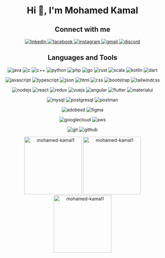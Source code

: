 <h1 align="center">Hi 👋, I'm Mohamed Kamal</h1>

<div align = center>

<h2>Connect with me</h2>
<p>
<a href="https://www.linkedin.com/in/mohamed-kamal-75437b243/" target="blank"> <img src="https://img.shields.io/badge/LinkedIn-0077B5?style=for-the-badge&logo=linkedin&logoColor=white" alt="linkedin" /> </a>
<a href="https://www.facebook.com/mohamed.kamal11" target="blank"> <img src="https://img.shields.io/badge/Facebook-1877F2?style=for-the-badge&logo=facebook&logoColor=white" alt="facebook" /> </a>
<a href="https://www.instagram.com/mo_kamal114/" target="blank"> <img src="https://img.shields.io/badge/Instagram-E4405F?style=for-the-badge&logo=instagram&logoColor=white" alt="instagram" /> </a>
<a href="mailto:kamalmohammed837@gmail.com" target="_blank"> <img src="https://img.shields.io/badge/Gmail-D14836?style=for-the-badge&logo=gmail&logoColor=white" alt="gmail" /> </a>
<a href="https://discord.com/channels/mohamed_kamal#9857" target="_blank"> <img src="https://img.shields.io/badge/Discord-7289DA?style=for-the-badge&logo=discord&logoColor=white" alt="discord" /> </a>

</p>

<h2>Languages and Tools</h2>
<p>
<a> <img src="https://img.shields.io/badge/Java-007396?style=for-the-badge&logo=java&logoColor=white" alt="java" /> </a>
<a> <img src="https://img.shields.io/badge/C-00599C?style=for-the-badge&logo=c&logoColor=white" alt="c" /> </a>
<a> <img src="https://img.shields.io/badge/C++-00599C?style=for-the-badge&logo=c%2B%2B&logoColor=white" alt="c++" /> </a>
<a> <img src="https://img.shields.io/badge/Python-3776AB?style=for-the-badge&logo=python&logoColor=white" alt="python" /> </a>
<a> <img src="https://img.shields.io/badge/PHP-777BB4?style=for-the-badge&logo=php&logoColor=white" alt="php" /> </a>
<a> <img src="https://img.shields.io/badge/Go-00ADD8?style=for-the-badge&logo=go&logoColor=white" alt="go" /> </a>
<a> <img src="https://img.shields.io/badge/Rust-000000?style=for-the-badge&logo=rust&logoColor=white" alt="rust" /> </a>
<a> <img src="https://img.shields.io/badge/Scala-DC322F?style=for-the-badge&logo=scala&logoColor=white" alt="scala" /> </a>
<a> <img src="https://img.shields.io/badge/Kotlin-0095D5?style=for-the-badge&logo=kotlin&logoColor=white" alt="kotlin" /> </a>
<a> <img src="https://img.shields.io/badge/Dart-0175C2?style=for-the-badge&logo=dart&logoColor=white" alt="dart" /> </a>

<a> <img src="https://img.shields.io/badge/JavaScript-F7DF1E?style=for-the-badge&logo=javascript&logoColor=black" alt="javascript" /> </a>
<a> <img src="https://img.shields.io/badge/TypeScript-3178C6?style=for-the-badge&logo=typescript&logoColor=white" alt="typescript" /> </a>
<a> <img src="https://img.shields.io/badge/JSON-000000?style=for-the-badge&logo=json&logoColor=white" alt="json" /> </a>
<a> <img src="https://img.shields.io/badge/HTML-239120?style=for-the-badge&logo=html5&logoColor=white" alt="html" /> </a>
<a> <img src="https://img.shields.io/badge/CSS-239120?style=for-the-badge&logo=css3&logoColor=white" alt="css" /> </a>
<a> <img src="https://img.shields.io/badge/Bootstrap-563D7C?style=for-the-badge&logo=bootstrap&logoColor=white" alt="bootstrap" /> </a>
<a> <img src="https://img.shields.io/badge/Tailwind_CSS-38B2AC?style=for-the-badge&logo=tailwind-css&logoColor=white" alt="tailwindcss" /> </a>

<a> <img src="https://img.shields.io/badge/Node.js-339933?style=for-the-badge&logo=node.js&logoColor=white" alt="nodejs" /> </a>
<a> <img src="https://img.shields.io/badge/React-61DAFB?style=for-the-badge&logo=react&logoColor=black" alt="react" /> </a>
<a> <img src="https://img.shields.io/badge/Redux-593D88?style=for-the-badge&logo=redux&logoColor=white" alt="redux" /> </a>
<a> <img src="https://img.shields.io/badge/Vue.js-4FC08D?style=for-the-badge&logo=vue.js&logoColor=white" alt="vuejs" /> </a>
<a> <img src="https://img.shields.io/badge/Angular-DD0031?style=for-the-badge&logo=angular&logoColor=white" alt="angular" /> </a>
<a> <img src="https://img.shields.io/badge/Flutter-02569B?style=for-the-badge&logo=flutter&logoColor=white" alt="flutter" /> </a>
<a> <img src="https://img.shields.io/badge/Material_UI-0081CB?style=for-the-badge&logo=material-ui&logoColor=white" alt="materialui" /> </a>


<a> <img src="https://img.shields.io/badge/MySQL-4479A1?style=for-the-badge&logo=mysql&logoColor=white" alt="mysql" /> </a>
<a> <img src="https://img.shields.io/badge/PostgreSQL-336791?style=for-the-badge&logo=postgresql&logoColor=white" alt="postgresql" /> </a>
<a> <img src="https://img.shields.io/badge/Postman-FF6C37?style=for-the-badge&logo=postman&logoColor=white" alt="postman" /> </a>

<a> <img src="https://img.shields.io/badge/Adobe_XD-FF61F6?style=for-the-badge&logo=adobe-xd&logoColor=white" alt="adobexd" /> </a>
<a> <img src="https://img.shields.io/badge/Figma-F24E1E?style=for-the-badge&logo=figma&logoColor=white" alt="figma" /> </a>

<a> <img src="https://img.shields.io/badge/Google_Cloud-4285F4?style=for-the-badge&logo=google-cloud&logoColor=white" alt="googlecloud" /> </a>
<a> <img src="https://img.shields.io/badge/AWS-232F3E?style=for-the-badge&logo=amazon-aws&logoColor=white" alt="aws" /> </a>

<a> <img src="https://img.shields.io/badge/Git-F05032?style=for-the-badge&logo=git&logoColor=white" alt="git" /> </a>
<a> <img src="https://img.shields.io/badge/GitHub-181717?style=for-the-badge&logo=github&logoColor=white" alt="github" /> </a>
</p>
<div>
<img height="180em" src="https://github-readme-stats.vercel.app/api/top-langs?username=mohamed-kamal1&show_icons=true&locale=en&layout=compact&icon_color=2fcca3&text_color=FFA718&theme=transparent&show_icons=true" alt="mohamed-kamal1" />
<img height="180em" src="https://github-readme-stats.vercel.app/api?username=mohamed-kamal1&show_icons=true&locale=en&icon_color=2fcca3&text_color=FFA718&theme=transparent&show_icons=true" alt="mohamed-kamal1" />
</div>
<img height="180em" src="https://github-readme-streak-stats.herokuapp.com/?user=mohamed-kamal1&icon_color=2fcca3&text_color=FFA718&theme=transparent&show_icons=true" alt="mohamed-kamal1" />
</div>

